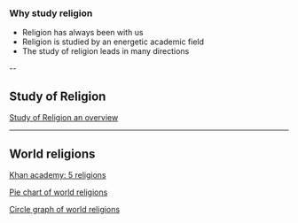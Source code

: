 ### Why study religion

- Religion has always been with us
- Religion is studied by an energetic academic field
- The study of religion leads in many directions

--

## Study of Religion

 [Study of Religion an overview](http://studyreligion.org/what/index.html)

---

## World religions

 [Khan academy: 5 religions](https://www.khanacademy.org/humanities/art-history-basics/beginners-art-history/v/five-major-world-religions)
 
 [Pie chart of world religions](http://sorenkerk.com/wp-content/uploads/Pie-chart-of-WoR.jpg)
 
 [Circle graph of world religions](http://www.businessinsider.com/infographic-map-world-religions-2012-4)



